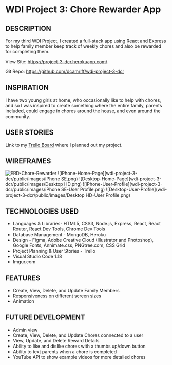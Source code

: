 # WDI Project 3: Chore Rewarder App

## DESCRIPTION
For my third WDI Project, I created a full-stack app using React and Express to help family member keep track of weekly chores and also be rewarded for completing them.

View Site:
https://project-3-dcr.herokuapp.com/

Git Repo:
https://github.com/dcamriff/wdi-project-3-dcr


## INSPIRATION
I have two young girls at home, who occasionally like to help with chores, and so I was inspired to create something where the entire family, parents included, could engage in chores around the house, and even around the community.

## USER STORIES
Link to my [Trello Board](https://trello.com/b/twPQzL2F/wdi-p3) where I planned out my project.

## WIREFRAMES
![ERD-Chore-Rewarder](wdi-project-3-dcr/public/images/ERD-chore-rewarder.png)
![iPhone-Home-Page](wdi-project-3-dcr/public/images/iPhone SE.png)
![Desktop-Home-Page](wdi-project-3-dcr/public/images/Desktop HD.png)
![iPhone-User-Profile](wdi-project-3-dcr/public/images/iPhone SE-User Profile.png)
![Desktop-User-Profile](wdi-project-3-dcr/public/images/Desktop HD-User Profile.png)


## TECHNOLOGIES USED
 - Languages &  Libraries- HTML5, CSS3, Node.js, Express, React, React Router, React Dev Tools, Chrome Dev Tools
 - Database Management - MongoDB, Heroku
 - Design - Figma, Adobe Creative Cloud (Illustrator and Photoshop), Google Fonts, Annimate.css, PNGtree.com, CSS Grid
 - Project Planning & User Stories - Trello
 - Visual Studio Code 1.18
 - Imgur.com

 ## FEATURES
 - Create, View, Delete, and Update Family Members
 - Responsiveness on different screen sizes
 - Animation

 ## FUTURE DEVELOPMENT
 - Admin view
 - Create, View, Delete, and Update Chores connected to a user
 - View, Update, and Delete Reward Details
 - Ability to like and dislike chores with a thumbs up/down button
 - Ability to text parents when a chore is completed
 - YouTube API to show example videos for more detailed chores
